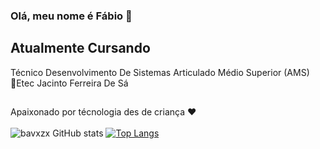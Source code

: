 ### Olá, meu nome é Fábio 👋

## Atualmente Cursando
Técnico Desenvolvimento De Sistemas Articulado Médio Superior (AMS) <br>
📍Etec Jacinto Ferreira De Sá
##
Apaixonado por técnologia des de criança ❤️ <br><br>
![bavxzx GitHub stats](https://github-readme-stats.vercel.app/api?username=bavxzx&show_icons=true&theme=dark)
[![Top Langs](https://github-readme-stats.vercel.app/api/top-langs/?username=bavxzx&layout=donut-vertical&theme=dark)](https://github.com/anuraghazra/github-readme-stats)
